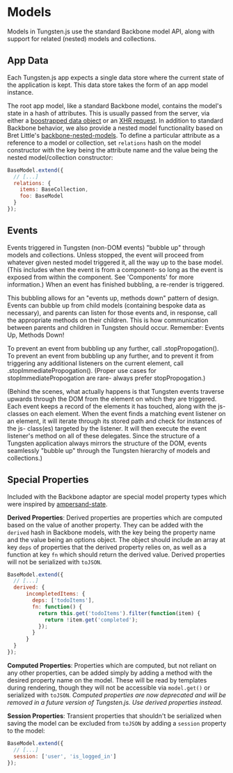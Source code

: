 # Models

Models in Tungsten.js use the standard Backbone model API, along with support for related (nested) models and collections.


##  App Data

Each Tungsten.js app expects a single data store where the current state of the application is kept.  This data store takes the form of an app model instance.

The root app model, like a standard Backbone model, contains the model's state in a hash of attributes.  This is usually passed from the server, via either a [boostrapped data object](http://backbonejs.org/#FAQ-bootstrap) or an [XHR request](http://backbonejs.org/#Model-fetch).  In addition to standard Backbone behavior, we also provide a nested model functionality based on Bret Little's [backbone-nested-models](https://github.com/blittle/backbone-nested-models).  To define a particular attribute as a reference to a model or collection, set `relations` hash on the model constructor with the key being the attribute name and the value being the nested model/collection constructor:

```javascript
BaseModel.extend({
  // [...]
  relations: {
    items: BaseCollection,
    foo: BaseModel
  }
});
```

## Events

Events triggered in Tungsten (non-DOM events) "bubble up" through models and collections. Unless stopped, the event will proceed from whatever given nested model triggered it, all the way up to the base model. (This includes when the event is from a component- so long as the event is exposed from within the component. See 'Components' for more information.) When an event has finished bubbling, a re-render is triggered.

This bubbling allows for an "events up, methods down" pattern of design. Events can bubble up from child models (containing bespoke data as necessary), and parents can listen for those events and, in response, call the appropriate methods on their children. This is how communication between parents and children in Tungsten should occur. Remember: Events Up, Methods Down!

To prevent an event from bubbling up any further, call .stopPropogation(). To prevent an event from bubbling up any further, and to prevent it from triggering any additional listeners on the current element, call .stopImmediatePropogation(). (Proper use cases for stopImmediatePropogation are rare- always prefer stopPropogation.)

(Behind the scenes, what actually happens is that Tungsten events traverse upwards through the DOM from the element on which they are triggered. Each event keeps a record of the elements it has touched, along with the js- classes on each element. When the event finds a matching event listener on an element, it will iterate through its stored path and check for instances of the js- class(es) targeted by the listener. It will then execute the event listener's method on all of these delegates. Since the structure of a Tungsten application always mirrors the structure of the DOM, events seamlessly "bubble up" through the Tungsten hierarchy of models and collections.)

## Special Properties

Included with the Backbone adaptor are special model property types which were inspired by [ampersand-state](http://ampersandjs.com/docs#ampersand-state).

**Derived Properties**: Derived properties are properties which are computed based on the value of another property.  They can be added with the `derived` hash in Backbone models, with the key being the property name and the value being an options object.  The object should include an array at key `deps` of properties that the derived property relies on, as well as a function at key `fn` which should return the derived value.  Derived properties will not be serialized with `toJSON`.

```javascript
BaseModel.extend({
  // [...]
  derived: {
      incompletedItems: {
        deps: ['todoItems'],
        fn: function() {
          return this.get('todoItems').filter(function(item) {
            return !item.get('completed');
          });
        }
      }
  }
});
```

**Computed Properties**: Properties which are computed, but not reliant on any other properties, can be added simply by adding a method with the desired property name on the model.  These will be read by templates during rendering, though they will not be accessible via `model.get()` or serialized with `toJSON`.  _Computed properties are now deprecated and will be removed in a future version of Tungsten.js.  Use derived properties instead._

**Session Properties**: Transient properties that shouldn't be serialized when saving the model can be excluded from `toJSON` by adding a `session` property to the model:

```javascript
BaseModel.extend({
  // [...]
  session: ['user', 'is_logged_in']
});
```
